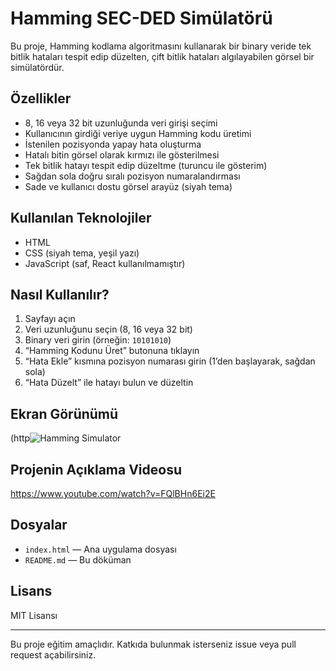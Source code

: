 # Hamming SEC-DED Simülatörü

Bu proje, Hamming kodlama algoritmasını kullanarak bir binary veride tek bitlik hataları tespit edip düzelten, çift bitlik hataları algılayabilen görsel bir simülatördür.

## Özellikler

- 8, 16 veya 32 bit uzunluğunda veri girişi seçimi
- Kullanıcının girdiği veriye uygun Hamming kodu üretimi
- İstenilen pozisyonda yapay hata oluşturma
- Hatalı bitin görsel olarak kırmızı ile gösterilmesi
- Tek bitlik hatayı tespit edip düzeltme (turuncu ile gösterim)
- Sağdan sola doğru sıralı pozisyon numaralandırması
- Sade ve kullanıcı dostu görsel arayüz (siyah tema)

##  Kullanılan Teknolojiler

- HTML
- CSS (siyah tema, yeşil yazı)
- JavaScript (saf, React kullanılmamıştır)

## Nasıl Kullanılır?

1. Sayfayı açın
2. Veri uzunluğunu seçin (8, 16 veya 32 bit)
3. Binary veri girin (örneğin: `10101010`)
4. “Hamming Kodunu Üret” butonuna tıklayın
5. “Hata Ekle” kısmına pozisyon numarası girin (1’den başlayarak, sağdan sola)
6. “Hata Düzelt” ile hatayı bulun ve düzeltin

##  Ekran Görünümü

(http![Hamming Simulator](https://github.com/user-attachments/assets/f2837e5b-e8f6-4b9f-94a3-9e7d7a3963d1)


## Projenin Açıklama Videosu
https://www.youtube.com/watch?v=FQlBHn6Ei2E

## Dosyalar

- `index.html` — Ana uygulama dosyası
- `README.md` — Bu döküman

## Lisans

MIT Lisansı

---

Bu proje eğitim amaçlıdır. Katkıda bulunmak isterseniz issue veya pull request açabilirsiniz.

